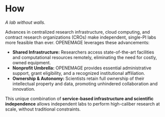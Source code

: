 # How  

*A lab without walls.*

Advances in centralized research infrastructure, cloud computing, and contract research organizations (CROs) make independent, single-PI labs more feasible than ever. OPENEMAGE leverages these advancements:

- **Shared Infrastructure:** Researchers access state-of-the-art facilities and computational resources remotely, eliminating the need for costly, owned equipment.
- **Nonprofit Umbrella:** OPENEMAGE provides essential administrative support, grant eligibility, and a recognized institutional affiliation.
- **Ownership & Autonomy:** Scientists retain full ownership of their intellectual property and data, promoting unhindered collaboration and innovation.

This unique combination of **service-based infrastructure and scientific independence** allows independent labs to perform high-caliber research at scale, without traditional constraints.
